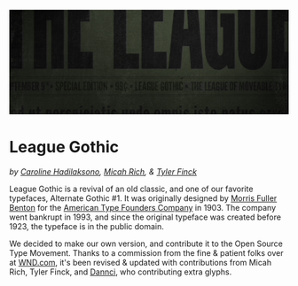 ![League Gothic](https://github.com/theleagueof/league-gothic/raw/master/images/league-gothic-1.png)

League Gothic
=============
_by [Caroline Hadilaksono](http://www.hadilaksono.com), [Micah Rich](http://micahrich.com), & [Tyler Finck](http://sursly.com)_

League Gothic is a revival of an old classic, and one of our favorite typefaces, Alternate Gothic #1. It was originally designed by [Morris Fuller Benton](http://en.wikipedia.org/wiki/Morris_Fuller_Benton) for the [American Type Founders Company](http://en.wikipedia.org/wiki/American_Type_Founders) in 1903. The company went bankrupt in 1993, and since the original typeface was created before 1923, the typeface is in the public domain.

We decided to make our own version, and contribute it to the Open Source Type Movement. Thanks to a commission from the fine & patient folks over at [WND.com](http://wnd.com), it's been revised & updated with contributions from Micah Rich, Tyler Finck, and [Dannci](https://twitter.com/#!/dannci), who contributing extra glyphs.